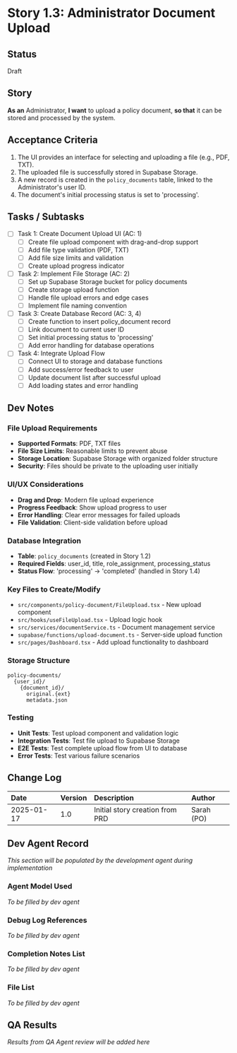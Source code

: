 # Story 1.3: Administrator Document Upload

## Status
Draft

## Story
**As an** Administrator,
**I want** to upload a policy document,
**so that** it can be stored and processed by the system.

## Acceptance Criteria
1. The UI provides an interface for selecting and uploading a file (e.g., PDF, TXT).
2. The uploaded file is successfully stored in Supabase Storage.
3. A new record is created in the `policy_documents` table, linked to the Administrator's user ID.
4. The document's initial processing status is set to 'processing'.

## Tasks / Subtasks
- [ ] Task 1: Create Document Upload UI (AC: 1)
  - [ ] Create file upload component with drag-and-drop support
  - [ ] Add file type validation (PDF, TXT)
  - [ ] Add file size limits and validation
  - [ ] Create upload progress indicator
- [ ] Task 2: Implement File Storage (AC: 2)
  - [ ] Set up Supabase Storage bucket for policy documents
  - [ ] Create storage upload function
  - [ ] Handle file upload errors and edge cases
  - [ ] Implement file naming convention
- [ ] Task 3: Create Database Record (AC: 3, 4)
  - [ ] Create function to insert policy_document record
  - [ ] Link document to current user ID
  - [ ] Set initial processing status to 'processing'
  - [ ] Add error handling for database operations
- [ ] Task 4: Integrate Upload Flow
  - [ ] Connect UI to storage and database functions
  - [ ] Add success/error feedback to user
  - [ ] Update document list after successful upload
  - [ ] Add loading states and error handling

## Dev Notes

### File Upload Requirements
- **Supported Formats**: PDF, TXT files
- **File Size Limits**: Reasonable limits to prevent abuse
- **Storage Location**: Supabase Storage with organized folder structure
- **Security**: Files should be private to the uploading user initially

### UI/UX Considerations
- **Drag and Drop**: Modern file upload experience
- **Progress Feedback**: Show upload progress to user
- **Error Handling**: Clear error messages for failed uploads
- **File Validation**: Client-side validation before upload

### Database Integration
- **Table**: `policy_documents` (created in Story 1.2)
- **Required Fields**: user_id, title, role_assignment, processing_status
- **Status Flow**: 'processing' → 'completed' (handled in Story 1.4)

### Key Files to Create/Modify
- `src/components/policy-document/FileUpload.tsx` - New upload component
- `src/hooks/useFileUpload.tsx` - Upload logic hook
- `src/services/documentService.ts` - Document management service
- `supabase/functions/upload-document.ts` - Server-side upload function
- `src/pages/Dashboard.tsx` - Add upload functionality to dashboard

### Storage Structure
```
policy-documents/
  {user_id}/
    {document_id}/
      original.{ext}
      metadata.json
```

### Testing
- **Unit Tests**: Test upload component and validation logic
- **Integration Tests**: Test file upload to Supabase Storage
- **E2E Tests**: Test complete upload flow from UI to database
- **Error Tests**: Test various failure scenarios

## Change Log
| Date | Version | Description | Author |
| :--- | :--- | :--- | :--- |
| 2025-01-17 | 1.0 | Initial story creation from PRD | Sarah (PO) |

## Dev Agent Record
*This section will be populated by the development agent during implementation*

### Agent Model Used
*To be filled by dev agent*

### Debug Log References
*To be filled by dev agent*

### Completion Notes List
*To be filled by dev agent*

### File List
*To be filled by dev agent*

## QA Results
*Results from QA Agent review will be added here*
